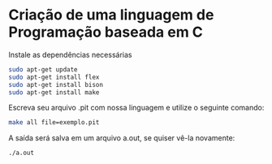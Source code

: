 # Criação de uma linguagem de Programação baseada em C

Instale as dependências necessárias

```bash
sudo apt-get update
sudo apt-get install flex
sudo apt-get install bison
sudo apt-get install make
```

Escreva seu arquivo .pit com nossa linguagem e utilize o seguinte comando:

```bash
make all file=exemplo.pit
```

A saída será salva em um arquivo a.out, se quiser vê-la novamente:

```bash
./a.out
```
